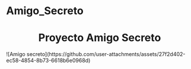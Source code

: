 # Amigo_Secreto
<h1 align="center"> Proyecto Amigo Secreto </h1>
![Amigo secreto](https://github.com/user-attachments/assets/27f2d402-ec58-4854-8b73-6618b6e0968d)
